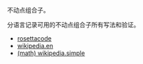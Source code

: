 不动点组合子。

分语言记录可用的不动点组合子所有写法和验证。

- [rosettacode](https://rosettacode.org/wiki/Y_combinator)
- [wikipedia.en](https://en.wikipedia.org/wiki/Fixed-point_combinator)
- [(math) wikipedia.simple](https://simple.wikipedia.org/wiki/Fixed_point)

